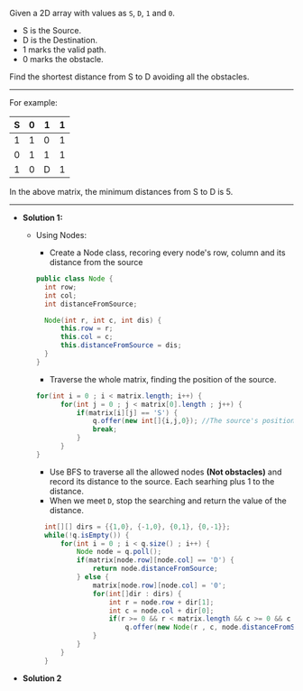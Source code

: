 Given a 2D array with values as `S`, `D`, `1` and `0`.
  - S is the Source.
  - D is the Destination.
  - 1 marks the valid path.
  - 0 marks the obstacle.
  
Find the shortest distance from S to D avoiding all the obstacles.

----------
For example:

|S|0|1|1|
|-|-|-|-|
|1|1|0|1|
|0|1|1|1|
|1|0|D|1|


In the above matrix, the minimum distances from S to D is 5.

-----------

  - __Solution 1:__ 
    - Using Nodes:
      - Create a Node class, recoring every node's row, column and its distance from the source
      
      ```java
      public class Node {
        int row;
        int col;
        int distanceFromSource;

        Node(int r, int c, int dis) {
            this.row = r;
            this.col = c;
            this.distanceFromSource = dis;
        }
      }
      ```
      - Traverse the whole matrix, finding the position of the source.
      
      ```Java
      for(int i = 0 ; i < matrix.length; i++) {
            for(int j = 0 ; j < matrix[0].length ; j++) {
                if(matrix[i][j] == 'S') {
                    q.offer(new int[]{i,j,0}); //The source's position and the distance from itself.
                    break;
                }
            }
      }
      ```
      - Use BFS to traverse all the allowed nodes **(Not obstacles)** and record its distance to the source. Each searhing plus 1 to the distance.
      - When we meet `D`, stop the searching and return the value of the distance.
      
      ```java
        int[][] dirs = {{1,0}, {-1,0}, {0,1}, {0,-1}};
        while(!q.isEmpty()) {
            for(int i = 0 ; i < q.size() ; i++) {
                Node node = q.poll();
                if(matrix[node.row][node.col] == 'D') {
                    return node.distanceFromSource;
                } else {
                    matrix[node.row][node.col] = '0';
                    for(int[]dir : dirs) {
                        int r = node.row + dir[1];
                        int c = node.col + dir[0];
                        if(r >= 0 && r < matrix.length && c >= 0 && c < matrix[0].length && matrix[r][c] != '0' )
                            q.offer(new Node(r , c, node.distanceFromSource + 1));
                    }
                }
            }
        }
      ```
    
  - __Solution 2__
